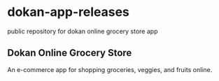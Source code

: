 # dokan-app-releases
public repository for dokan online grocery store app

## Dokan Online Grocery Store
An e-commerce app for shopping groceries, veggies, and fruits online.
